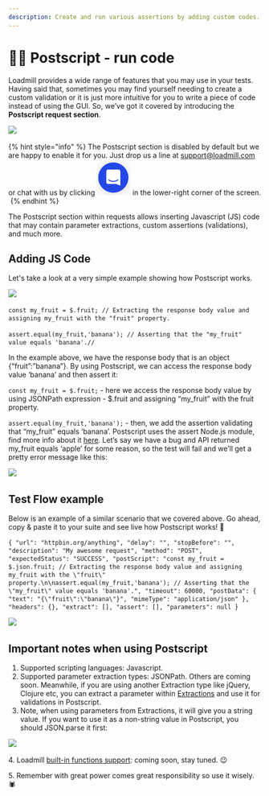 ```yaml
---
description: Create and run various assertions by adding custom codes.
---
```


# 🧑‍💻 Postscript - run code

Loadmill provides a wide range of features that you may use in your tests. Having said that, sometimes you may find yourself needing to create a custom validation or it is just more intuitive for you to write a piece of code instead of using the GUI. So, we’ve got it covered by introducing the **Postscript request section**.

![](https://lh5.googleusercontent.com/qcowbEw9nw5WRcTLS5QzqP8GEajDzuq6yUFEEWgmrncusOg7KbjAstMTmxENHVTIgHmuwvXOBfmQ9GcngXgNNYxAU6x2ALwDyBsvz6MmiDytC22Ifa69A-x4DQ1240zsExdHxX2-=s0)

{% hint style="info" %}
The Postscript section is disabled by default but we are happy to enable it for you. Just drop us a line at support@loadmill.com or chat with us by clicking <img src="../../.gitbook/assets/screen-shot-2021-08-29-at-11.46.36.png" alt="" data-size="line"> in the lower-right corner of the screen. ‌
{% endhint %}

The Postscript section within requests allows inserting Javascript (JS) code that may contain parameter extractions, custom assertions (validations), and much more. ‌

## Adding JS Code ‌

Let's take a look at a very simple example showing how Postscript works. ‌

![](https://lh5.googleusercontent.com/U1nhOMSrsNoZIn7ABYftItHeOqfKsWGL\_H5ni54brdvFGt5kdj9D5qK-L4aRirQXOW3hqHxmX1wLmCgbWGCR2qzwamqJPuEPv6NS5w9MtjSZQ3Qo3A8akk8gosooNs06AvXu6ijM=s0)

```
const my_fruit = $.fruit; // Extracting the response body value and assigning my_fruit with the "fruit" property. 

assert.equal(my_fruit,'banana'); // Asserting that the "my_fruit" value equals 'banana'.// 
```

In the example above, we have the response body that is an object {“fruit”:”banana”}. By using Postscript, we can access the response body value ‘banana’ and then assert it:

`const my_fruit = $.fruit;` - here we access the response body value by using JSONPath expression - $.fruit and assigning “my\_fruit” with the fruit property.

`assert.equal(my_fruit,'banana');` - then, we add the assertion validating that “my\_fruit” equals ‘banana’. Postscript uses the assert Node.js module, find more info about it [here](https://nodejs.org/api/assert.html). Let’s say we have a bug and API returned my\_fruit equals ‘apple’ for some reason, so the test will fail and we’ll get a pretty error message like this:

![](https://lh4.googleusercontent.com/5YBmZMHNZzksAHzDsp\_EVCyC6mYmx36lX5Jv1ILxUpETyAtnUR5DzHqeoB-fGTVS0M0SCbqFTIR9MKmF5eHYV\_-q7HFWllRVm2DuWw4gJgKiKq55qrx2BwnbT6nxKPYT7DFJj-sS=s0)

## Test Flow example

Below is an example of a similar scenario that we covered above. Go ahead, copy & paste it to your suite and see live how Postscript works! :tada:

```
{ "url": "httpbin.org/anything", "delay": "", "stopBefore": "", "description": "My awesome request", "method": "POST", "expectedStatus": "SUCCESS", "postScript": "const my_fruit = $.json.fruit; // Extracting the response body value and assigning my_fruit with the \"fruit\" property.\n\nassert.equal(my_fruit,'banana'); // Asserting that the \"my_fruit\" value equals 'banana'.", "timeout": 60000, "postData": { "text": "{\"fruit\":\"banana\"}", "mimeType": "application/json" }, "headers": {}, "extract": [], "assert": [], "parameters": null }
```

![](../../.gitbook/assets/video1880224113-online-video-cut.gif)

## Important notes when using Postscript ‌

1. Supported scripting languages: Javascript.
2. Supported parameter extraction types: JSONPath. Others are coming soon. Meanwhile, if you are using another Extraction type like jQuery, Clojure etc, you can extract a parameter within [Extractions](https://docs.loadmill.com/api-testing/test-suite-editor/set-parameters-extractions) and use it for validations in Postscript.
3. Note, when using parameters from Extractions, it will give you a string value. If you want to use it as a non-string value in Postscript, you should JSON.parse it first:

![](https://lh6.googleusercontent.com/DlWImjRmBlRIoi6M3TyX\_moUe4aWi5GPm1M9dEybYrl3\_0VA8S\_dL2Bv3rVUrq1QyaqXR2m8RsUJVeIZfKUKGyskXIgZjYAFfJtndO6grfDzZufFH17bGxbpKKuGS6NMYRMHng17=s0)

4\. Loadmill [built-in functions support](https://docs.loadmill.com/api-testing/test-suite-editor/functions): coming soon, stay tuned. 😉

5\. Remember with great power comes great responsibility so use it wisely. 🕷
